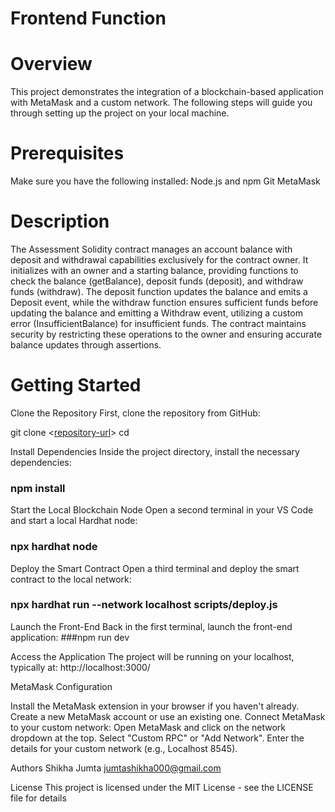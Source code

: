 # Frontend Function
# Overview
This project demonstrates the integration of a blockchain-based application with MetaMask and a custom network. The following steps will guide you through setting up the project on your local machine.

# Prerequisites
Make sure you have the following installed:
Node.js and npm
Git
MetaMask

# Description
The Assessment Solidity contract manages an account balance with deposit and withdrawal capabilities exclusively for the contract owner. It initializes with an owner and a starting balance, providing functions to check the balance (getBalance), deposit funds (deposit), and withdraw funds (withdraw). The deposit function updates the balance and emits a Deposit event, while the withdraw function ensures sufficient funds before updating the balance and emitting a Withdraw event, utilizing a custom error (InsufficientBalance) for insufficient funds. The contract maintains security by restricting these operations to the owner and ensuring accurate balance updates through assertions.

# Getting Started
Clone the Repository
First, clone the repository from GitHub:

git clone <[repository-url](https://github.com/Shikhajumta/Frontend-Etherum.git)>
cd <repository-directory>

Install Dependencies
Inside the project directory, install the necessary dependencies:
### npm install

Start the Local Blockchain Node
Open a second terminal in your VS Code and start a local Hardhat node:
### npx hardhat node

Deploy the Smart Contract
Open a third terminal and deploy the smart contract to the local network:
### npx hardhat run --network localhost scripts/deploy.js

Launch the Front-End
Back in the first terminal, launch the front-end application:
###npm run dev

Access the Application
The project will be running on your localhost, typically at:
http://localhost:3000/

MetaMask Configuration

Install the MetaMask extension in your browser if you haven't already.
Create a new MetaMask account or use an existing one.
Connect MetaMask to your custom network:
Open MetaMask and click on the network dropdown at the top.
Select "Custom RPC" or "Add Network".
Enter the details for your custom network (e.g., Localhost 8545).

Authors
Shikha Jumta jumtashikha000@gmail.com

License
This project is licensed under the MIT License - see the LICENSE file for details



